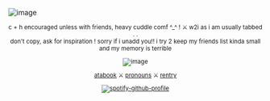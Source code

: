 ![image](https://files.catbox.moe/4r5gji.png)
<div align="center">
<sub> c + h encouraged unless with friends, heavy cuddle comf ^_^ ! ⚔︎ w2i as i am usually tabbed . .
<div align="center">
don't copy, ask for inspiration !
sorry if i unadd you!! i try 2 keep my friends list kinda small and my memory is terrible

![image](https://github.com/user-attachments/assets/9c2b4297-e1ae-449c-bfb5-58cc68a9a260)

<div align="center">

[atabook](https://allmightyaxle.atabook.org) ⚔︎ [pronouns](https://pronouns.cc/@allmightyaxle) ⚔︎ [rentry](https://rentry.co/funfunforest)

[![spotify-github-profile](https://spotify-github-profile.kittinanx.com/api/view?uid=jzzgyjq9f3dlctzw2l2x58w3v&cover_image=true&theme=natemoo-re&show_offline=false&background_color=dcaddc&interchange=false&bar_color=f2e9f1&bar_color_cover=false)](https://github.com/kittinan/spotify-github-profile)
